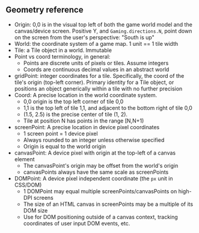 ## Geometry reference

* Origin: 0,0 is in the visual top left of both the game world model and the canvas/device screen. Positive Y, and `Gaming.directions.N`, point down on the screen from the user's perspective: "South is up"
* World: the coordinate system of a game map. 1 unit == 1 tile width
* Tile: a Tile object in a world. Immutable
* Point vs coord terminology, in general:
  * Points are discrete units of pixels or tiles. Assume integers
  * Coords are continuous decimal values in an abstract world
* gridPoint: integer coordinates for a tile. Specifically, the coord of the tile's origin (top-left corner). Primary identity for a Tile object, or positions an object generically within a tile with no further precision
* Coord: A precise location in the world coordinate system.
  * 0,0 origin is the top left corner of tile 0,0
  * 1,1 is the top left of tile 1,1, and adjacent to the bottom right of tile 0,0
  * (1.5, 2.5) is the precise center of tile (1, 2).
  * Tile at position N has points in the range [N,N+1)
* screenPoint: A precise location in device pixel coordinates
  * 1 screen point = 1 device pixel
  * Always rounded to an integer unless otherwise specified
  * Origin is equal to the world origin
* canvasPoint: A device pixel with origin at the top-left of a canvas element
  * The canvasPoint's origin may be offset from the world's origin
  * canvasPoints always have the same scale as screenPoints
* DOMPoint: A device pixel independent coordinate (the `px` unit in CSS/DOM)
  * 1 DOMPoint may equal multiple screenPoints/canvasPoints on high-DPI screens
  * The size of an HTML canvas in screenPoints may be a multiple of its DOM size
  * Use for DOM positioning outside of a canvas context, tracking coordinates of user input DOM events, etc.

